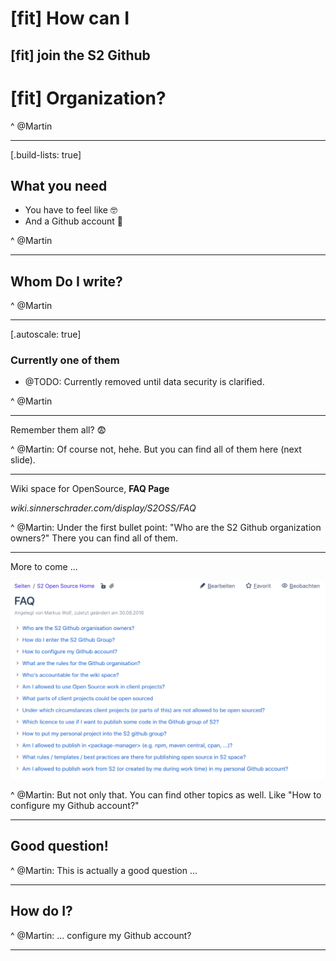 # [fit] How can I
## [fit] **join the S2 Github**
# [fit] Organization?

^ @Martin

---

[.build-lists: true]

## What you need

- You have to feel like 🤓
- And a Github account 🚀

^ @Martin

---

## Whom Do I write?

^ @Martin

---

[.autoscale: true]

### Currently one of them

- @TODO: Currently removed until data security is clarified.

^ @Martin

---

Remember them all? 😨

^ @Martin: Of course not, hehe. But you can find all of them here (next slide).

---

Wiki space for OpenSource, **FAQ Page**

_wiki.sinnerschrader.com/display/S2OSS/FAQ_

^ @Martin: Under the first bullet point: "Who are the S2 Github organization owners?"
There you can find all of them.

---

More to come ...

![inline](images/wiki-faq.png)

^ @Martin: But not only that. You can find other topics as well.
Like "How to configure my Github account?"

---

## Good question!

^ @Martin: This is actually a good question ...

---

## How do I?

^ @Martin: ... configure my Github account?

---
